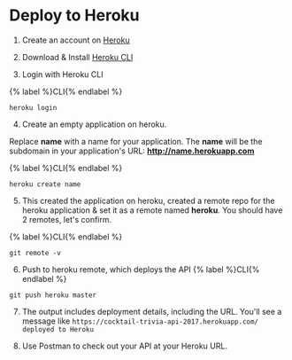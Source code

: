# Deploy to Heroku

1. Create an account on [Heroku](https://signup.heroku.com)

2. Download & Install [Heroku CLI](https://devcenter.heroku.com/articles/heroku-cli)

3. Login with Heroku CLI

  {% label %}CLI{% endlabel %}
  ```
  heroku login
  ```

4. Create an empty application on heroku.

  Replace **name** with a name for your application. The **name** will be the subdomain in your application's URL: **http://name.herokuapp.com**

  {% label %}CLI{% endlabel %}
  ```
  heroku create name
  ```

5. This created the application on heroku, created a remote repo for the heroku application & set it as a remote named **heroku**. You should have 2 remotes, let's confirm.

  {% label %}CLI{% endlabel %}
  ```
  git remote -v
  ```

6. Push to heroku remote, which deploys the API
  {% label %}CLI{% endlabel %}
  ```
  git push heroku master
  ```

7. The output includes deployment details, including the URL. You'll see a message like `https://cocktail-trivia-api-2017.herokuapp.com/ deployed to Heroku`

8. Use Postman to check out your API at your Heroku URL.

